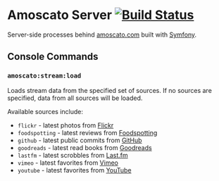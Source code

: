 # Amoscato Server [![Build Status](https://travis-ci.org/namoscato/amoscato-server.svg?branch=master)](https://travis-ci.org/namoscato/amoscato-server)

Server-side processes behind [amoscato.com](http://amoscato.com/) built with [Symfony](https://symfony.com/).

## Console Commands

### `amoscato:stream:load`

Loads stream data from the specified set of sources. If no sources are specified, data from all sources will be loaded.

Available sources include:

* `flickr` - latest photos from [Flickr](https://www.flickr.com/)
* `foodspotting` - latest reviews from [Foodspotting](http://www.foodspotting.com/)
* `github` - latest public commits from [GitHub](https://github.com/)
* `goodreads` - latest read books from [Goodreads](https://www.goodreads.com/)
* `lastfm` - latest scrobbles from [Last.fm](http://www.last.fm/)
* `vimeo` - latest favorites from [Vimeo](https://vimeo.com/)
* `youtube` - latest favorites from [YouTube](https://www.youtube.com/)

